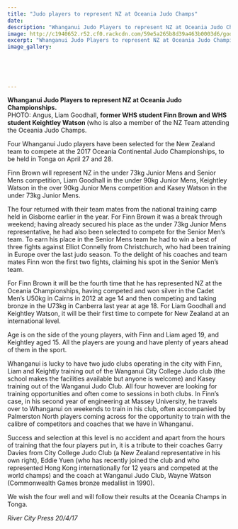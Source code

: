 ```yaml
---
title: "Judo players to represent NZ at Oceania Judo Champs"
date: 
description: "Whanganui Judo Players to represent NZ at Oceania Judo Champs on 27/28 April 2017. Angus, Liam Goodhall, ex WHS student Finn Brown & WHS student Keightley Watson..."
image: http://c1940652.r52.cf0.rackcdn.com/59e5a265b8d39a463b0003d6/goodUntitled-1.jpg
excerpt: "Whanganui Judo Players to represent NZ at Oceania Judo Championships to be held in Tonga on April 27 and 28. Angus, Liam Goodhall, former WHS student Finn Brown and WHS student Keightley Watson."
image_gallery:
    
    
    
    
    
---
```


<p><strong>Whanganui Judo Players to represent NZ at Oceania Judo Championships.</strong><br />PHOTO: <span>Angus, Liam Goodhall, <strong>former WHS student Finn Brown and WHS student Keightley Watson&nbsp;</strong></span>(who is also a member of the NZ Team attending the Oceania Judo Champs.</p>
<p>Four Whanganui Judo players have been selected for the New Zealand team to compete at the 2017 Oceania Continental Judo Championships, to be held in Tonga on April 27 and 28.</p>
<p>Finn Brown will represent NZ in the under 73kg Junior Mens and Senior Mens competition, Liam Goodhall in the under 90kg Junior Mens, Keightley Watson in the over 90kg Junior Mens competition and Kasey Watson in the under 73kg Junior Mens.</p>
<p>The four returned with their team mates from the national training camp held in Gisborne earlier in the year. For Finn Brown it was a break through weekend; having already secured his place as the under 73kg Junior Mens representative, he had also been selected to compete for the Senior Men&rsquo;s team. To earn his place in the Senior Mens team he had to win a best of three fights against Elliot Connelly from Christchurch, who had been training in Europe over the last judo season. To the delight of his coaches and team mates Finn won the first two fights, claiming his spot in the Senior Men&rsquo;s team.</p>
<p>For Finn Brown it will be the fourth time that he has represented NZ at the Oceania Championships, having competed and won silver in the Cadet Men&rsquo;s U50kg in Cairns in 2012 at age 14 and then competing and taking bronze in the U73kg in Canberra last year at age 18. For Liam Goodhall and Keightley Watson, it will be their first time to compete for New Zealand at an international level.</p>
<p>Age is on the side of the young players, with Finn and Liam aged 19, and Keightley aged 15. All the players are young and have plenty of years ahead of them in the sport.</p>
<p>Whanganui is lucky to have two judo clubs operating in the city with Finn, Liam and Keightly training out of the Wanganui City College Judo club (the school makes the facilities available but anyone is welcome) and Kasey training out of the Wanganui Judo Club. All four however are looking for training opportunities and often come to sessions in both clubs. In Finn&rsquo;s case, in his second year of engineering at Massey University, he travels over to Whanganui on weekends to train in his club, often accompanied by Palmerston North players coming across for the opportunity to train with the calibre of competitors and coaches that we have in Whanganui.</p>
<p>Success and selection at this level is no accident and apart from the hours of training that the four players put in, it is a tribute to their coaches Garry Davies from City College Judo Club (a New Zealand representative in his own right), Eddie Yuen (who has recently joined the club and who represented Hong Kong internationally for 12 years and competed at the world champs) and the coach at Wanganui Judo Club, Wayne Watson (Commonwealth Games bronze medallist in 1990).</p>
<p>We wish the four well and will follow their results at the Oceania Champs in Tonga.</p>
<p><em>River City Press 20/4/17</em></p>

